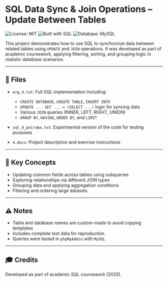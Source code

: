 # SQL Data Sync & Join Operations – Update Between Tables

![License: MIT](https://img.shields.io/badge/License-MIT-green)
![Built with SQL](https://img.shields.io/badge/Built%20with-SQL-blue)
![Database: MySQL](https://img.shields.io/badge/Database-MySQL-lightgrey)

This project demonstrates how to use SQL to synchronize data between related tables using `UPDATE` and `JOIN` operations. It was developed as part of academic coursework, applying filtering, sorting, and grouping logic in realistic database scenarios.

---

## 📁 Files

- `erg_4.txt`: Full SQL implementation including:
  - `CREATE DATABASE`, `CREATE TABLE`, `INSERT INTO`
  - `UPDATE ... SET ... = (SELECT ...)` logic for syncing data
  - Various `JOIN` queries (INNER, LEFT, RIGHT, UNION)
  - `GROUP BY`, `HAVING`, `ORDER BY`, and `LIMIT`

- `sql_4_peirama.txt`: Experimental version of the code for testing purposes
- `4.docx`: Project description and exercise instructions

---

## 🧠 Key Concepts

- Updating common fields across tables using subqueries
- Exploring relationships via different JOIN types
- Grouping data and applying aggregation conditions
- Filtering and ordering large datasets

---

## ⚠️ Notes

- Table and database names are custom-made to avoid copying templates
- Includes complete test data for reproduction
- Queries were tested in `phpMyAdmin` with `MySQL`

---

## 🎓 Credits

Developed as part of academic SQL coursework (2025).
